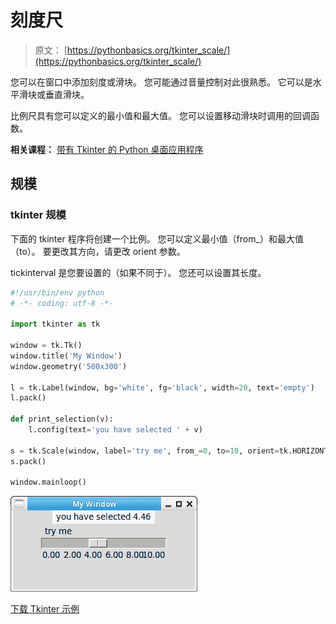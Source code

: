 # 刻度尺

> 原文： [https://pythonbasics.org/tkinter_scale/](https://pythonbasics.org/tkinter_scale/)

您可以在窗口中添加刻度或滑块。 您可能通过音量控制对此很熟悉。 它可以是水平滑块或垂直滑块。

比例尺具有您可以定义的最小值和最大值。 您可以设置移动滑块时调用的回调函数。

**相关课程：** [带有 Tkinter 的 Python 桌面应用程序](https://gum.co/ErLc)

## 规模

### tkinter 规模

下面的 tkinter 程序将创建一个比例。 您可以定义最小值（from_）和最大值（to）。 要更改其方向，请更改 orient 参数。

tickinterval 是您要设置的（如果不同于）。 您还可以设置其长度。

```py
#!/usr/bin/env python
# -*- coding: utf-8 -*-

import tkinter as tk

window = tk.Tk()
window.title('My Window')
window.geometry('500x300') 

l = tk.Label(window, bg='white', fg='black', width=20, text='empty')
l.pack()

def print_selection(v):
    l.config(text='you have selected ' + v)

s = tk.Scale(window, label='try me', from_=0, to=10, orient=tk.HORIZONTAL, length=200, showvalue=0,tickinterval=2, resolution=0.01, command=print_selection)
s.pack()

window.mainloop()

```

![tkinter scale](img/8bce2d3e9f36f46f1b059d586dccdaa8.jpg)

[下载 Tkinter 示例](https://gum.co/ErLc)